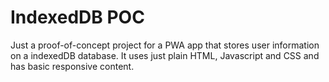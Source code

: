 # IndexedDB POC

Just a proof-of-concept project for a PWA app that stores user information on a indexedDB database.
It uses just plain HTML, Javascript and CSS and has basic responsive content.
